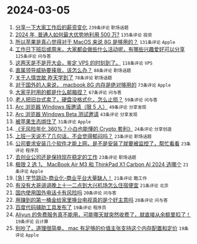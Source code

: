 # 2024-03-05

1. [分享一下大家工作后的薪资变化](https://www.v2ex.com/t/1020638) `239条评论` `职场话题`
1. [2024 年, 普通人如何最大优势地利用 500 万?](https://www.v2ex.com/t/1020639) `135条评论` `投资`
1. [所以苹果是真心觉得对于 MacOS 来说 8G 是够用的？](https://www.v2ex.com/t/1020625) `131条评论` `Apple`
1. [工作日下班后或周末，大家都会做些什么活动呢，有哪些兴趣爱好可以分享](https://www.v2ex.com/t/1020637) `125条评论` `问与答`
1. [这两天是不是开大会，鉴定 VPS 的时刻到了。](https://www.v2ex.com/t/1020683) `118条评论` `VPS`
1. [直属领导威胁要揍我，该怎么办？](https://www.v2ex.com/t/1020754) `88条评论` `职场话题`
1. [关于人情世故 昨天学到了](https://www.v2ex.com/t/1020645) `78条评论` `职场话题`
1. [对于国外的人来说， macbook 8G 内存是绝对够用的](https://www.v2ex.com/t/1020715) `73条评论` `Apple`
1. [大家平时用的都是什么邮箱捏？](https://www.v2ex.com/t/1020706) `67条评论` `问与答`
1. [老人把旧台式卖了，硬盘没格式化，怎么止损？](https://www.v2ex.com/t/1020733) `59条评论` `问与答`
1. [Arc 浏览器 Windows 版邀请（限 5 人）](https://www.v2ex.com/t/1020899) `49条评论` `分享发现`
1. [Arc 浏览器 Windows Beta 测试邀请](https://www.v2ex.com/t/1020905) `43条评论` `分享发现`
1. [被苹果生态绑住了](https://www.v2ex.com/t/1020840) `31条评论` `Apple`
1. [《无风险年化 360%？小白也能懂的 Crypto 套利》](https://www.v2ex.com/t/1020859) `24条评论` `分享创造`
1. [上班一天说不了几句话，不会觉得郁闷吗？](https://www.v2ex.com/t/1020854) `23条评论` `职场话题`
1. [公司要求安装几个软件才能上网，是不是安装了就要被监控了，帮忙看看](https://www.v2ex.com/t/1020804) `23条评论` `程序员`
1. [去创业公司还是保持现在稳定的工作](https://www.v2ex.com/t/1020650) `23条评论` `职场话题`
1. [极限 2 选 1， MacBook Air M3 和 ThinkPad X1 Carbon AI 2024 选哪个](https://www.v2ex.com/t/1020891) `21条评论` `Apple`
1. [[急] 字节跳动-商业化-商业平台大量缺人！](https://www.v2ex.com/t/1020784) `21条评论` `酷工作`
1. [有没有大哥讲讲晚上十一二点到大兴机场怎么住宿便宜](https://www.v2ex.com/t/1020641) `21条评论` `北京`
1. [国内使用国外电话卡有风险吗](https://www.v2ex.com/t/1020901) `20条评论` `问与答`
1. [用赚到的第一桶金给家里换台电视真的是个好主意吗](https://www.v2ex.com/t/1020697) `20条评论` `问与答`
1. [百度代码辅助工具发布了](https://www.v2ex.com/t/1020882) `19条评论` `程序员`
1. [Aliyun 的免费服务真不能用，可能哪天就突然收费了，就直接从余额里扣了！](https://www.v2ex.com/t/1020744) `19条评论` `云计算`
1. [别吵了，道理很简单， mac 有足够的价值主张支持这个内存配置和定价](https://www.v2ex.com/t/1020734) `19条评论` `Apple`
